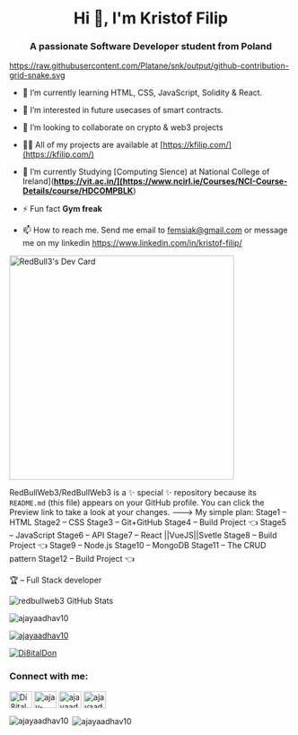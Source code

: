 
<h1 align="center">Hi 👋, I'm Kristof Filip</h1>
<h3 align="center">A passionate Software Developer student from Poland</h3>

https://raw.githubusercontent.com/Platane/snk/output/github-contribution-grid-snake.svg

- 🌱 I’m currently learning HTML, CSS, JavaScript, Solidity & React.
- 👀 I’m interested in future usecases of smart contracts.
- 💞️ I’m looking to collaborate on crypto & web3 projects
- 👨‍💻 All of my projects are available at [https://kfilip.com/](https://kfilip.com/)
- 🔭 I’m currently Studying [Computing Sience) at National College of Ireland](**https://vit.ac.in/](https://www.ncirl.ie/Courses/NCI-Course-Details/course/HDCOMPBLK**)
- ⚡ Fun fact **Gym freak**


- 📫 How to reach me. Send me email to femsiak@gmail.com or message me on my linkedin https://www.linkedin.com/in/kristof-filip/

<a href="https://app.daily.dev/kfilip"><img src="https://api.daily.dev/devcards/0c726339a3494870b76aa69278be321d.png?r=9ey" width="400" alt="RedBull3's Dev Card"/></a>


RedBullWeb3/RedBullWeb3 is a ✨ special ✨ repository because its `README.md` (this file) appears on your GitHub profile.
You can click the Preview link to take a look at your changes.
--->
My simple plan: 
Stage1 – HTML
Stage2 – CSS
Stage3 – Git+GitHub
Stage4 – Build Project 👈
Stage5 – JavaScript
Stage6 – API
Stage7 – React ||VueJS||Svetle
Stage8 – Build Project 👈
Stage9 – Node.js
Stage10 – MongoDB
Stage11 – The CRUD pattern
Stage12 – Build Project 👈

🏆 – Full Stack developer

![redbullweb3 GitHub Stats](https://server.dooboo.io/github-stats-advanced/redbullweb3)



<p align="left"> <img src="https://komarev.com/ghpvc/?username=ajayaadhav10&label=Profile%20views&color=0e75b6&style=flat" alt="ajayaadhav10" /> </p>

<p align="left"> <a href="https://github.com/ryo-ma/github-profile-trophy"><img src="https://github-profile-trophy.vercel.app/?username=ajayaadhav10" alt="ajayaadhav10" /></a> </p>

<p align="left"> <a href="https://twitter.com/Di8italDon" target="blank"><img src="https://img.shields.io/twitter/follow/Di8italDon?logo=twitter&style=for-the-badge" alt="Di8italDon" /></a> </p>




<h3 align="left">Connect with me:</h3>
<p align="left">
<a href="https://twitter.com/Di8italDon" target="blank"><img align="center" src="https://raw.githubusercontent.com/rahuldkjain/github-profile-readme-generator/master/src/images/icons/Social/twitter.svg" alt="Di8italDon" height="30" width="40" /></a>
<a href="https://linkedin.com/in/ajay-aadhav-251773170" target="blank"><img align="center" src="https://raw.githubusercontent.com/rahuldkjain/github-profile-readme-generator/master/src/images/icons/Social/linked-in-alt.svg" alt="ajay-aadhav-251773170" height="30" width="40" /></a>
<a href="https://fb.com/ajayaadhav10" target="blank"><img align="center" src="https://raw.githubusercontent.com/rahuldkjain/github-profile-readme-generator/master/src/images/icons/Social/facebook.svg" alt="ajayaadhav10" height="30" width="40" /></a>
<a href="https://instagram.com/ajayaadhav" target="blank"><img align="center" src="https://raw.githubusercontent.com/rahuldkjain/github-profile-readme-generator/master/src/images/icons/Social/instagram.svg" alt="ajayaadhav" height="30" width="40" /></a>
</p>


<p><img align="left" src="https://github-readme-stats.vercel.app/api/top-langs?username=ajayaadhav10&show_icons=true&locale=en&layout=compact" alt="ajayaadhav10" /></p>

<p>&nbsp;<img align="center" src="https://github-readme-stats.vercel.app/api?username=ajayaadhav10&show_icons=true&locale=en" alt="ajayaadhav10" /></p>
